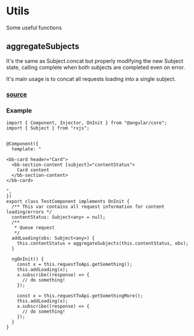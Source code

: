 # Utils

Some useful functions

## aggregateSubjects

It's the same as Subject.concat but properly modifying the new Subject state,
calling complete when both subjects are completed even on error.

It's main usage is to concat all requests loading into a single subject.

### [source](aggregateSubjects.ts)

### Example


```
import { Component, Injector, OnInit } from "@angular/core";
import { Subject } from "rxjs";


@Component({
  template: "

<bb-card header="Card">
  <bb-section-content [subject]="contentStatus">
    Card content
  </bb-section-content>
</bb-card>

",
})
export class TestComponent implements OnInit {
  /** This var contains all request information for content loading/errors */
  contentStatus: Subject<any> = null;
  /**
   * Queue request
   */
  addLoading(obs: Subject<any>) {
    this.contentStatus = aggregateSubjects(this.contentStatus, obs);
  }

  ngOnInit() {
    const x = this.requestToApi.getSomething();
    this.addLoading(x);
    x.subscribe((response) => {
      // do something!
    });

    const x = this.requestToApi.getSomethingMore();
    this.addLoading(x);
    x.subscribe((response) => {
      // do something!
    });
  }
}
```
